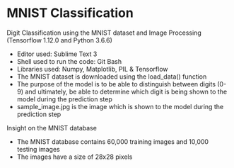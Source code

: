 # MNIST Classification
Digit Classification using the MNIST dataset and Image Processing (Tensorflow 1.12.0 and Python 3.6.6)

- Editor used: Sublime Text 3
- Shell used to run the code: Git Bash
- Libraries used: Numpy, Matplotlib, PIL & Tensorflow
- The MNIST dataset is downloaded using the load_data() function
- The purpose of the model is to be able to distinguish between digits (0-9) and ultimately, be able to determine which digit is being shown to the model during the prediction step
- sample_image.jpg is the image which is shown to the model during the prediction step

Insight on the MNIST database 
- The MNIST database contains 60,000 training images and 10,000 testing images
- The images have a size of 28x28 pixels
